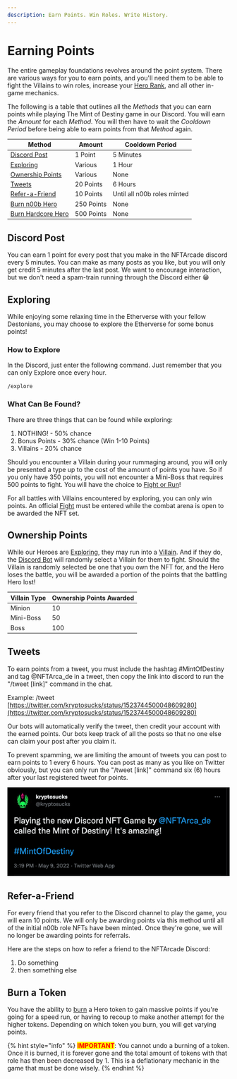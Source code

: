 ```yaml
---
description: Earn Points. Win Roles. Write History.
---
```


# Earning Points

The entire gameplay foundations revolves around the point system. There are various ways for you to earn points, and you'll need them to be able to fight the Villains to win roles, increase your [Hero Rank](hero-rank.md), and all other in-game mechanics.

The following is a table that outlines all the _Methods_ that you can earn points while playing The Mint of Destiny game in our Discord. You will earn the _Amount_ for each _Method._ You will then have to wait the _Cooldown Period_ before being able to earn points from that _Method_ again.

| Method                                               | Amount     | Cooldown Period             |
| ---------------------------------------------------- | ---------- | --------------------------- |
| [Discord Post](earning-points.md#discord-post)       | 1 Point    | 5 Minutes                   |
| [Exploring](earning-points.md#undefined)             | Various    | 1 Hour                      |
| [Ownership Points](earning-points.md#undefined)      | Various    | None                        |
| [Tweets](earning-points.md#tweets)                   | 20 Points  | 6 Hours                     |
| [Refer-a-Friend](earning-points.md#refer-a-friend)   | 10 Points  | Until all n00b roles minted |
| [Burn n00b Hero](earning-points.md#burn-a-token)     | 250 Points | None                        |
| [Burn Hardcore Hero](earning-points.md#burn-a-token) | 500 Points | None                        |

## Discord Post

You can earn 1 point for every post that you make in the NFTArcade discord every 5 minutes. You can make as many posts as you like, but you will only get credit 5 minutes after the last post. We want to encourage interaction, but we don't need a spam-train running through the Discord either 😁

## Exploring

While enjoying some relaxing time in the Etherverse with your fellow Destonians, you may choose to explore the Etherverse for some bonus points!&#x20;

### How to Explore

In the Discord, just enter the following command. Just remember that you can only Explore once every hour.

```
/explore
```

### What Can Be Found?

There are three things that can be found while exploring:

1. NOTHING! - 50% chance
2. Bonus Points - 30% chance (Win 1-10 Points)
3. Villains - 20% chance

Should you encounter a Villain during your rummaging around, you will only be presented a type up to the cost of the amount of points you have. So if you only have 350 points, you will not encounter a Mini-Boss that requires 500 points to fight. You will have the choice to [Fight or Run](fighting.md)!

For all battles with Villains encountered by exploring, you can only win points. An official [Fight](fighting.md) must be entered while the combat arena is open to be awarded the NFT set.



## Ownership Points

While our Heroes are [Exploring](earning-points.md#exploring), they may run into a [Villain](../tokens/villains/). And if they do, the [Discord Bot](broken-reference) will randomly select a Villain for them to fight. Should the Villain is randomly selected be one that you own the NFT for, and the Hero loses the battle, you will be awarded a portion of the points that the battling Hero lost!

| Villain Type | Ownership Points Awarded |
| ------------ | ------------------------ |
| Minion       | 10                       |
| Mini-Boss    | 50                       |
| Boss         | 100                      |

## Tweets

To earn points from a tweet, you must include the hashtag #MintOfDestiny and tag @NFTArca\_de in a tweet, then copy the link into discord to run the "/tweet \[link]" command in the chat.

Example: /tweet [https://twitter.com/kryptosucks/status/1523744500048609280](https://twitter.com/kryptosucks/status/1523744500048609280)

Our bots will automatically verify the tweet, then credit your account with the earned points. Our bots keep track of all the posts so that no one else can claim your post after you claim it.

To prevent spamming, we are limiting the amount of tweets you can post to earn points to 1 every 6 hours. You can post as many as you like on Twitter obviously, but you can only run the "/tweet \[link]" command six (6) hours after your last registered tweet for points.

![Sample Tweet](<../.gitbook/assets/image (4).png>)

## Refer-a-Friend

For every friend that you refer to the Discord channel to play the game, you will earn 10 points. We will only be awarding points via this method until all of the initial n00b role NFTs have been minted. Once they're gone, we will no longer be awarding points for referrals.

Here are the steps on how to refer a friend to the NFTArcade Discord:

1. Do something
2. then something else

## Burn a Token

You have the ability to [burn](../discord-bot/burn.md) a Hero token to gain massive points if you're going for a speed run, or having to recoup to make another attempt for the higher tokens. Depending on which token you burn, you will get varying points.

{% hint style="info" %}
<mark style="color:red;">**IMPORTANT**</mark>: You cannot undo a burning of a token. Once it is burned, it is forever gone and the total amount of tokens with that role has then been decreased by 1. This is a deflationary mechanic in the game that must be done wisely.
{% endhint %}

